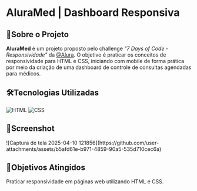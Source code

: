 <h1>AluraMed | Dashboard Responsiva</h1>

<h2>📖Sobre o Projeto</h2>
<p>
<strong>AluraMed</strong> é um projeto proposto pelo challenge 
<em>"7 Days of Code - Responsividade"</em> da <a href="https://www.alura.com.br" target="_blank">@Alura</a>. 
O objetivo é praticar os conceitos de responsividade para HTML e CSS, iniciando com mobile de forma prática 
por meio da criação de uma dashboard de controle de consultas agendadas para médicos.
</p>

<h2>🛠️Tecnologias Utilizadas</h2>
<div>
  <img src="https://img.shields.io/badge/HTML-239120?style=for-the-badge&logo=html5&logoColor=white" alt="HTML">
  <img src="https://img.shields.io/badge/CSS-239120?&style=for-the-badge&logo=css3&logoColor=white" alt="CSS">
</div>

<h2>📸Screenshot</h2>
![Captura de tela 2025-04-10 121856](https://github.com/user-attachments/assets/b5afd61e-b971-4859-90a5-535d710cec6a)


<h2>🎯Objetivos Atingidos</h2>
<p>Praticar responsividade em páginas web utilizando HTML e CSS.</p>
